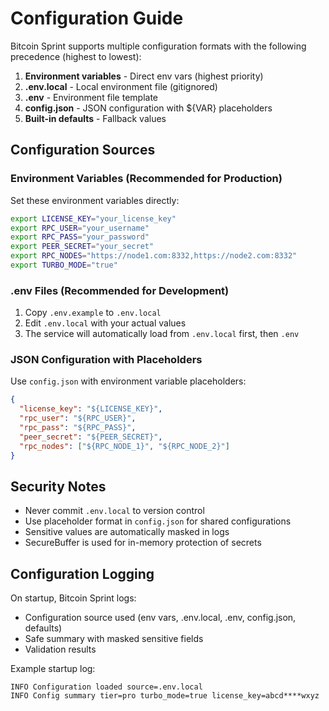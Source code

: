 # Configuration Guide

Bitcoin Sprint supports multiple configuration formats with the following precedence (highest to lowest):

1. **Environment variables** - Direct env vars (highest priority)
2. **.env.local** - Local environment file (gitignored)
3. **.env** - Environment file template
4. **config.json** - JSON configuration with ${VAR} placeholders
5. **Built-in defaults** - Fallback values

## Configuration Sources

### Environment Variables (Recommended for Production)
Set these environment variables directly:
```bash
export LICENSE_KEY="your_license_key"
export RPC_USER="your_username" 
export RPC_PASS="your_password"
export PEER_SECRET="your_secret"
export RPC_NODES="https://node1.com:8332,https://node2.com:8332"
export TURBO_MODE="true"
```

### .env Files (Recommended for Development)
1. Copy `.env.example` to `.env.local`
2. Edit `.env.local` with your actual values
3. The service will automatically load from `.env.local` first, then `.env`

### JSON Configuration with Placeholders
Use `config.json` with environment variable placeholders:
```json
{
  "license_key": "${LICENSE_KEY}",
  "rpc_user": "${RPC_USER}",
  "rpc_pass": "${RPC_PASS}",
  "peer_secret": "${PEER_SECRET}",
  "rpc_nodes": ["${RPC_NODE_1}", "${RPC_NODE_2}"]
}
```

## Security Notes

- Never commit `.env.local` to version control
- Use placeholder format in `config.json` for shared configurations  
- Sensitive values are automatically masked in logs
- SecureBuffer is used for in-memory protection of secrets

## Configuration Logging

On startup, Bitcoin Sprint logs:
- Configuration source used (env vars, .env.local, .env, config.json, defaults)
- Safe summary with masked sensitive fields
- Validation results

Example startup log:
```
INFO Configuration loaded source=.env.local
INFO Config summary tier=pro turbo_mode=true license_key=abcd****wxyz
```
